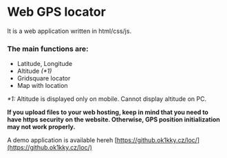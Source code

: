 # Web GPS locator

It is a web application written in html/css/js. 

### The main functions are:
- Latitude, Longitude
- Altitude _(*1)_
- Gridsquare locator
- Map with location 

_*1:_ Altitude is displayed only on mobile. Cannot display altitude on PC.

__If you upload files to your web hosting, keep in mind that you need to have https security on the website. Otherwise, GPS position initialization may not work properly.__

A demo application is available hereh
[https://github.ok1kky.cz/loc/](https://github.ok1kky.cz/loc/)
